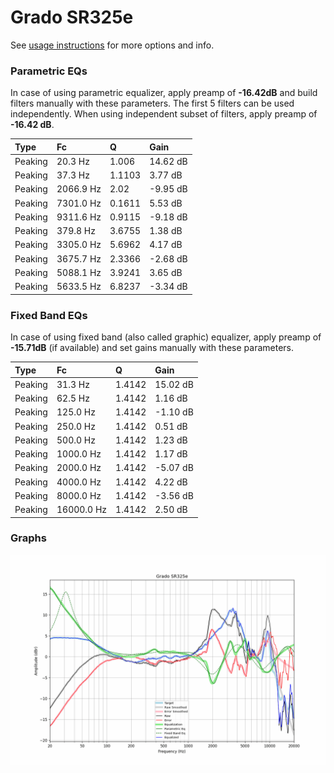 # Grado SR325e
See [usage instructions](https://github.com/jaakkopasanen/AutoEq#usage) for more options and info.

### Parametric EQs
In case of using parametric equalizer, apply preamp of **-16.42dB** and build filters manually
with these parameters. The first 5 filters can be used independently.
When using independent subset of filters, apply preamp of **-16.42 dB**.

| Type    | Fc        |      Q | Gain     |
|:--------|:----------|:-------|:---------|
| Peaking | 20.3 Hz   | 1.006  | 14.62 dB |
| Peaking | 37.3 Hz   | 1.1103 | 3.77 dB  |
| Peaking | 2066.9 Hz | 2.02   | -9.95 dB |
| Peaking | 7301.0 Hz | 0.1611 | 5.53 dB  |
| Peaking | 9311.6 Hz | 0.9115 | -9.18 dB |
| Peaking | 379.8 Hz  | 3.6755 | 1.38 dB  |
| Peaking | 3305.0 Hz | 5.6962 | 4.17 dB  |
| Peaking | 3675.7 Hz | 2.3366 | -2.68 dB |
| Peaking | 5088.1 Hz | 3.9241 | 3.65 dB  |
| Peaking | 5633.5 Hz | 6.8237 | -3.34 dB |

### Fixed Band EQs
In case of using fixed band (also called graphic) equalizer, apply preamp of **-15.71dB**
(if available) and set gains manually with these parameters.

| Type    | Fc         |      Q | Gain     |
|:--------|:-----------|:-------|:---------|
| Peaking | 31.3 Hz    | 1.4142 | 15.02 dB |
| Peaking | 62.5 Hz    | 1.4142 | 1.16 dB  |
| Peaking | 125.0 Hz   | 1.4142 | -1.10 dB |
| Peaking | 250.0 Hz   | 1.4142 | 0.51 dB  |
| Peaking | 500.0 Hz   | 1.4142 | 1.23 dB  |
| Peaking | 1000.0 Hz  | 1.4142 | 1.17 dB  |
| Peaking | 2000.0 Hz  | 1.4142 | -5.07 dB |
| Peaking | 4000.0 Hz  | 1.4142 | 4.22 dB  |
| Peaking | 8000.0 Hz  | 1.4142 | -3.56 dB |
| Peaking | 16000.0 Hz | 1.4142 | 2.50 dB  |

### Graphs
![](./Grado%20SR325e.png)